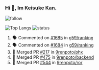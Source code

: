 ### Hi 👋, Im Keisuke Kan.

<!--
**9renpoto/9renpoto** is a ✨ _special_ ✨ repository because its `README.md` (this file) appears on your GitHub profile.

Here are some ideas to get you started:

- 🔭 I’m currently working on ...
- 🌱 I’m currently learning ...
- 👯 I’m looking to collaborate on ...
- 🤔 I’m looking for help with ...
- 💬 Ask me about ...
- 📫 How to reach me: ...
- 😄 Pronouns: ...
- ⚡ Fun fact: ...
-->

![follow](https://img.shields.io/github/followers/9renpoto?label=Follow&style=social)

![Top Langs](https://github-readme-stats.vercel.app/api/top-langs/?username=9renpoto&hide=html&layout=compact)
![status](https://github-readme-stats.vercel.app/api?username=9renpoto&show_icons=true&count_private=true&hide=issues,contribs)

<!--START_SECTION:activity-->
1. 🗣 Commented on [#1685](https://github.com/g59/ranking/issues/1685) in [g59/ranking](https://github.com/g59/ranking)
2. 🗣 Commented on [#1684](https://github.com/g59/ranking/issues/1684) in [g59/ranking](https://github.com/g59/ranking)
3. 🎉 Merged PR [#217](https://github.com/9renpoto/phx/pull/217) in [9renpoto/phx](https://github.com/9renpoto/phx)
4. 🎉 Merged PR [#475](https://github.com/9renpoto/backend/pull/475) in [9renpoto/backend](https://github.com/9renpoto/backend)
5. 🎉 Merged PR [#544](https://github.com/9renpoto/ror/pull/544) in [9renpoto/ror](https://github.com/9renpoto/ror)
<!--END_SECTION:activity-->

